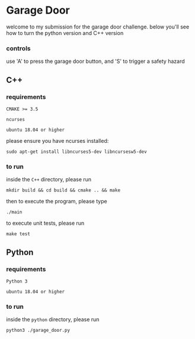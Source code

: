 # Garage Door

welcome to my submission for the garage door challenge. below you'll see how to turn the python version and C++ version

### controls
use 'A' to press the garage door button, and 'S' to trigger a safety hazard


## C++

### requirements
`CMAKE >= 3.5`

`ncurses`

`ubuntu 18.04 or higher`

please ensure you have ncurses installed:

`sudo apt-get install libncurses5-dev libncursesw5-dev`

### to run
inside the `C++` directory, please run

`mkdir build && cd build && cmake .. && make`

then to execute the program, please type

`./main`

to execute unit tests, please run

`make test`


## Python

### requirements
`Python 3`

`ubuntu 18.04 or higher`


### to run
inside the `python` directory, please run

`python3 ./garage_door.py`

